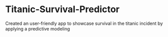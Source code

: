 # Titanic-Survival-Predictor
Created an user-friendly app to showcase survival in the titanic incident by applying a predictive modeling

